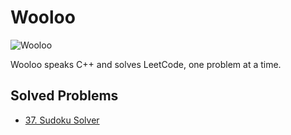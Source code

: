 # Wooloo

![Wooloo](https://www.pokemon.com/static-assets/content-assets/cms2/img/pokedex/full/831.png)

Wooloo speaks C++ and solves LeetCode, one problem at a time.

## Solved Problems
- [37. Sudoku Solver](https://leetcode.com/problems/sudoku-solver/)
